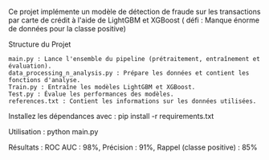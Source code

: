 Ce projet implémente un modèle de détection de fraude sur les transactions par carte de crédit à l'aide de LightGBM et XGBoost ( défi : Manque énorme de données pour la classe positive)

Structure du Projet

    main.py : Lance l'ensemble du pipeline (prétraitement, entraînement et évaluation).
    data_processing_n_analysis.py : Prépare les données et contient les fonctions d'analyse.
    Train.py : Entraîne les modèles LightGBM et XGBoost.
    Test.py : Évalue les performances des modèles.
    references.txt : Contient les informations sur les données utilisées.


Installez les dépendances avec :
pip install -r requirements.txt

Utilisation :
python main.py

Résultats :
    ROC AUC : 98%,
    Précision : 91%,
    Rappel (classe positive) : 85%
